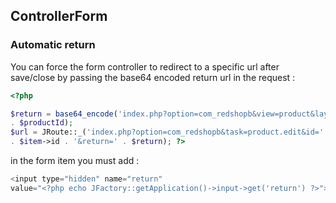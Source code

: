 ## ControllerForm

### Automatic return

You can force the form controller to redirect to a specific url after save/close by passing the base64 encoded return url in the request :

```php
<?php

$return = base64_encode('index.php?option=com_redshopb&view=product&layout=edit&id=' 
. $productId);
$url = JRoute::_('index.php?option=com_redshopb&task=product.edit&id=' 
. $item->id . '&return=' . $return); ?>
```

in the form item you must add :

```php
<input type="hidden" name="return" 
value="<?php echo JFactory::getApplication()->input->get('return') ?>">
```